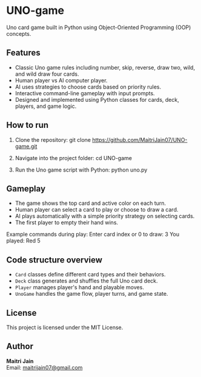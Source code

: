 # UNO-game
Uno card game built in Python using Object-Oriented Programming (OOP) concepts.

## Features
- Classic Uno game rules including number, skip, reverse, draw two, wild, and wild draw four cards.
- Human player vs AI computer player.
- AI uses strategies to choose cards based on priority rules.
- Interactive command-line gameplay with input prompts.
- Designed and implemented using Python classes for cards, deck, players, and game logic.

## How to run
1. Clone the repository:
   git clone https://github.com/MaitriJain07/UNO-game.git

2. Navigate into the project folder:
   cd UNO-game
   
3. Run the Uno game script with Python:
   python uno.py
   
## Gameplay
- The game shows the top card and active color on each turn.
- Human player can select a card to play or choose to draw a card.
- AI plays automatically with a simple priority strategy on selecting cards.
- The first player to empty their hand wins.

Example commands during play:
  Enter card index or 0 to draw: 3
  You played: Red 5

## Code structure overview

- `Card` classes define different card types and their behaviors.
- `Deck` class generates and shuffles the full Uno card deck.
- `Player` manages player's hand and playable moves.
- `UnoGame` handles the game flow, player turns, and game state.

## License

This project is licensed under the MIT License.

## Author

**Maitri Jain**  
Email: maitrijain07@gmail.com
